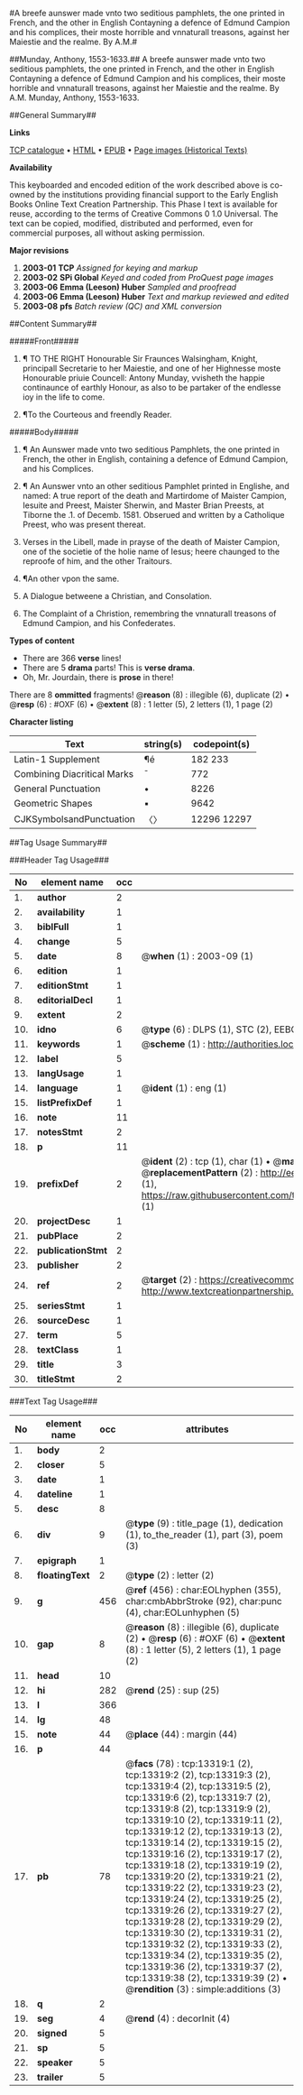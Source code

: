 #A breefe aunswer made vnto two seditious pamphlets, the one printed in French, and the other in English Contayning a defence of Edmund Campion and his complices, their moste horrible and vnnaturall treasons, against her Maiestie and the realme. By A.M.#

##Munday, Anthony, 1553-1633.##
A breefe aunswer made vnto two seditious pamphlets, the one printed in French, and the other in English Contayning a defence of Edmund Campion and his complices, their moste horrible and vnnaturall treasons, against her Maiestie and the realme. By A.M.
Munday, Anthony, 1553-1633.

##General Summary##

**Links**

[TCP catalogue](http://www.ota.ox.ac.uk/tcp/)  • 
[HTML](http://tei.it.ox.ac.uk/tcp/Texts-HTML/free/A07/A07892.html)  • 
[EPUB](http://tei.it.ox.ac.uk/tcp/Texts-EPUB/free/A07/A07892.epub) • 
[Page images (Historical Texts)](https://data.historicaltexts.jisc.ac.uk/view?pubId=eebo-99848239e&pageId=eebo-99848239e-13319-1)

**Availability**

This keyboarded and encoded edition of the
	       work described above is co-owned by the institutions
	       providing financial support to the Early English Books
	       Online Text Creation Partnership. This Phase I text is
	       available for reuse, according to the terms of Creative
	       Commons 0 1.0 Universal. The text can be copied,
	       modified, distributed and performed, even for
	       commercial purposes, all without asking permission.

**Major revisions**

1. __2003-01__ __TCP__ *Assigned for keying and markup*
1. __2003-02__ __SPi Global__ *Keyed and coded from ProQuest page images*
1. __2003-06__ __Emma (Leeson) Huber__ *Sampled and proofread*
1. __2003-06__ __Emma (Leeson) Huber__ *Text and markup reviewed and edited*
1. __2003-08__ __pfs__ *Batch review (QC) and XML conversion*

##Content Summary##

#####Front#####

1. ¶ TO THE RIGHT Honourable Sir Fraunces Walsingham, Knight, principall Secretarie to her Maiestie, and one of her Highnesse moste Honourable priuie Councell: Antony Munday, vvisheth the happie continaunce of earthly Honour, as also to be partaker of the endlesse ioy in the life to come.

1. ¶To the Courteous and freendly Reader.

#####Body#####

1. ¶ An Aunswer made vnto two seditious Pamphlets, the one printed in French, the other in English, containing a defence of Edmund Campion, and his Complices.

1. ¶ An Aunswer vnto an other seditious Pamphlet printed in Englishe, and named: A true report of the death and Martirdome of Maister Campion, Iesuite and Preest, Maister Sherwin, and Master Brian Preests, at Tiborne the .1. of Decemb. 1581. Obserued and written by a Catholique Preest, who was present thereat.

1. Verses in the Libell, made in prayse of the death of Maister Campion, one of the societie of the holie name of Iesus; heere chaunged to the reproofe of him, and the other Traitours.

1. ¶An other vpon the same.

1. A Dialogue betweene a Christian, and Consolation.

1. The Complaint of a Christion, remembring the vnnaturall treasons of Edmund Campion, and his Confederates.

**Types of content**

  * There are 366 **verse** lines!
  * There are 5 **drama** parts! This is **verse drama**.
  * Oh, Mr. Jourdain, there is **prose** in there!

There are 8 **ommitted** fragments! 
 @__reason__ (8) : illegible (6), duplicate (2)  •  @__resp__ (6) : #OXF (6)  •  @__extent__ (8) : 1 letter (5), 2 letters (1), 1 page (2)

**Character listing**


|Text|string(s)|codepoint(s)|
|---|---|---|
|Latin-1 Supplement|¶é|182 233|
|Combining             Diacritical Marks|̄|772|
|General Punctuation|•|8226|
|Geometric Shapes|▪|9642|
|CJKSymbolsandPunctuation|〈〉|12296 12297|

##Tag Usage Summary##

###Header Tag Usage###

|No|element name|occ|attributes|
|---|---|---|---|
|1.|__author__|2||
|2.|__availability__|1||
|3.|__biblFull__|1||
|4.|__change__|5||
|5.|__date__|8| @__when__ (1) : 2003-09 (1)|
|6.|__edition__|1||
|7.|__editionStmt__|1||
|8.|__editorialDecl__|1||
|9.|__extent__|2||
|10.|__idno__|6| @__type__ (6) : DLPS (1), STC (2), EEBO-CITATION (1), PROQUEST (1), VID (1)|
|11.|__keywords__|1| @__scheme__ (1) : http://authorities.loc.gov/ (1)|
|12.|__label__|5||
|13.|__langUsage__|1||
|14.|__language__|1| @__ident__ (1) : eng (1)|
|15.|__listPrefixDef__|1||
|16.|__note__|11||
|17.|__notesStmt__|2||
|18.|__p__|11||
|19.|__prefixDef__|2| @__ident__ (2) : tcp (1), char (1)  •  @__matchPattern__ (2) : ([0-9\-]+):([0-9IVX]+) (1), (.+) (1)  •  @__replacementPattern__ (2) : http://eebo.chadwyck.com/downloadtiff?vid=$1&page=$2 (1), https://raw.githubusercontent.com/textcreationpartnership/Texts/master/tcpchars.xml#$1 (1)|
|20.|__projectDesc__|1||
|21.|__pubPlace__|2||
|22.|__publicationStmt__|2||
|23.|__publisher__|2||
|24.|__ref__|2| @__target__ (2) : https://creativecommons.org/publicdomain/zero/1.0/ (1), http://www.textcreationpartnership.org/docs/. (1)|
|25.|__seriesStmt__|1||
|26.|__sourceDesc__|1||
|27.|__term__|5||
|28.|__textClass__|1||
|29.|__title__|3||
|30.|__titleStmt__|2||


###Text Tag Usage###

|No|element name|occ|attributes|
|---|---|---|---|
|1.|__body__|2||
|2.|__closer__|5||
|3.|__date__|1||
|4.|__dateline__|1||
|5.|__desc__|8||
|6.|__div__|9| @__type__ (9) : title_page (1), dedication (1), to_the_reader (1), part (3), poem (3)|
|7.|__epigraph__|1||
|8.|__floatingText__|2| @__type__ (2) : letter (2)|
|9.|__g__|456| @__ref__ (456) : char:EOLhyphen (355), char:cmbAbbrStroke (92), char:punc (4), char:EOLunhyphen (5)|
|10.|__gap__|8| @__reason__ (8) : illegible (6), duplicate (2)  •  @__resp__ (6) : #OXF (6)  •  @__extent__ (8) : 1 letter (5), 2 letters (1), 1 page (2)|
|11.|__head__|10||
|12.|__hi__|282| @__rend__ (25) : sup (25)|
|13.|__l__|366||
|14.|__lg__|48||
|15.|__note__|44| @__place__ (44) : margin (44)|
|16.|__p__|44||
|17.|__pb__|78| @__facs__ (78) : tcp:13319:1 (2), tcp:13319:2 (2), tcp:13319:3 (2), tcp:13319:4 (2), tcp:13319:5 (2), tcp:13319:6 (2), tcp:13319:7 (2), tcp:13319:8 (2), tcp:13319:9 (2), tcp:13319:10 (2), tcp:13319:11 (2), tcp:13319:12 (2), tcp:13319:13 (2), tcp:13319:14 (2), tcp:13319:15 (2), tcp:13319:16 (2), tcp:13319:17 (2), tcp:13319:18 (2), tcp:13319:19 (2), tcp:13319:20 (2), tcp:13319:21 (2), tcp:13319:22 (2), tcp:13319:23 (2), tcp:13319:24 (2), tcp:13319:25 (2), tcp:13319:26 (2), tcp:13319:27 (2), tcp:13319:28 (2), tcp:13319:29 (2), tcp:13319:30 (2), tcp:13319:31 (2), tcp:13319:32 (2), tcp:13319:33 (2), tcp:13319:34 (2), tcp:13319:35 (2), tcp:13319:36 (2), tcp:13319:37 (2), tcp:13319:38 (2), tcp:13319:39 (2)  •  @__rendition__ (3) : simple:additions (3)|
|18.|__q__|2||
|19.|__seg__|4| @__rend__ (4) : decorInit (4)|
|20.|__signed__|5||
|21.|__sp__|5||
|22.|__speaker__|5||
|23.|__trailer__|5||
